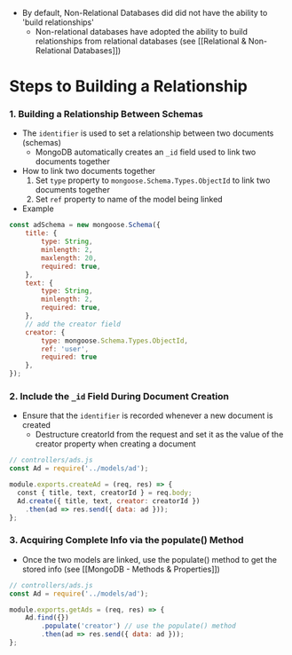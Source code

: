 * By default, Non-Relational Databases did did not have the ability to 'build relationships'
	* Non-relational databases have adopted the ability to build relationships from relational databases (see [[Relational & Non-Relational Databases]]) 

# Steps to Building a Relationship

### 1. Building a Relationship Between Schemas
* The `identifier` is used to set a relationship between two documents (schemas)
	* MongoDB automatically creates an `_id` field used to link two documents together
* How to link two documents together
	1) Set `type` property to `mongoose.Schema.Types.ObjectId` to link two documents together
	2) Set `ref` property to name of the model being linked
* Example
```js
const adSchema = new mongoose.Schema({ 
	title: { 
		type: String, 
		minlength: 2, 
		maxlength: 20, 
		required: true, 
	}, 
	text: { 
		type: String, 
		minlength: 2, 
		required: true, 
	}, 
	// add the creator field 
	creator: { 
		type: mongoose.Schema.Types.ObjectId, 
		ref: 'user', 
		required: true 
	}, 
});
```

### 2. Include the `_id` Field During Document Creation
* Ensure that the `identifier` is recorded whenever a new document is created
	* Destructure creatorId from the request and set it as the value of the creator property when creating a document
```js
// controllers/ads.js 
const Ad = require('../models/ad'); 

module.exports.createAd = (req, res) => { 
  const { title, text, creatorId } = req.body; 
  Ad.create({ title, text, creator: creatorId }) 
    .then(ad => res.send({ data: ad })); 
};
```

### 3. Acquiring Complete Info via the populate() Method
* Once the two models are linked, use the populate() method to get the stored info (see [[MongoDB - Methods & Properties]])
```js
// controllers/ads.js 
const Ad = require('../models/ad'); 

module.exports.getAds = (req, res) => { 
	Ad.find({}) 
		.populate('creator') // use the populate() method
		.then(ad => res.send({ data: ad })); 
};
```